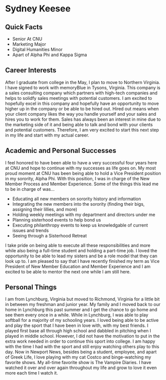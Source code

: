 # Sydney Keesee

## Quick Facts

* Senior At CNU
* Marketing Major
 * Digital Humanities Minor
* Apart of Alpha Phi and Kappa Sigma

## Career Interests

  After I graduate from college in the May, I plan to move to Northern Virginia. I have signed to work with memoryBlue in Tysons, Virginia. This company is a sales consulting company which partners with high-tech companies and helps to solidfy sales meetings with potential customers. I am excited to hopefully excel in this company and hopefully have an opportunity to move higher up in the company or be able to be hired out. Hired out means when your client company likes the way you handle yourself and your sales and hires you to work for them. Sales has always been an interest in mine due to the marketing side of it and being able to talk and bond with your clients and potential customers. Therefore, I am very excited to start this next step in my life and start with my actual career. 

## Academic and Personal Successes

  I feel honored to have been able to have a very successful four years here at CNU and hope to continue with my successes as life goes on. My most proud moment at CNU has been being able to hold a Vice President position in my sorority, Alpha Phi. With this position, I was in charge of the New Member Process and Member Experience. Some of the things this lead me to be in charge of was...
  
 * Educating all new members on sorority history and information
 * Integrating the new members into the sorority (finding their bigs, assigning their lillies, and more)
 * Holding weekly meetings with my department and directors under me
 * Planning sisterhood events to help bond us
 * Executing philanthropy events to keep us knowledgable of current issues and trends
 * Seeing through a Sisterhood Retreat 

  I take pride on being able to execute all these responsibilities and more while also being a full-time student and holding a part-time job. I loved the opportunity to be able to lead my sisters and be a role model that they can look up to. I am pleased to say that I have recently finished my term as Vice President of New Member Education and Member Experience and I am excited to be able to mentor the next one while I am still here. 
  
 ## Personal Things
 
  I am from Lynchburg, Virginia but moved to Richmond, Virginia for a little bit in between my freshman and junior year. My family and I moved back to our home in Lynchburg this past summer and I get the chance to go home and see them every once in a while. While in Lynchburg, I was able to play softball for a majority of my schooling years. I loved being able to be active and play the sport that I have been in love with, with my best friends. I played first base all through high school and dabbled in pitching when I played in middle school. However, I did not have the motivation to put in the extra work needed in order to continue this sport into college. I am happy with the time I had with the sport and still enjoy watching others play to this day. Now in Newport News, besides being a student, employee, and apart of Greek Life, I love playing with my cat Costco and binge-watching my favorite shows. My all-time favorite show is The Vampire Diaries. I have watched it over and over again throughout my life and grow to love it even more each time I watch it. 

